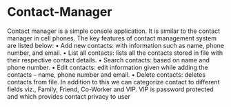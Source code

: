 # Contact-Manager
Contact manager is a simple console application. It is similar to the contact manager in cell phones.
The key features of contact management system are listed below:
•	Add new contacts: with information such as name, phone number,  and email.
•	List all contacts: lists all the contacts stored in file with their respective contact details.
•	Search contacts: based on name and phone number.
•	Edit contacts: edit information given while adding the contacts – name, phone number and email.
•	Delete contacts: deletes contacts from file.
In addition to this we can categorize contact to different fields viz., Family, Friend, Co-Worker and VIP.
VIP is password protected and which provides contact privacy to user
